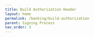 ```yaml
---
title: Build Authorization Header
layout: home
permalink: /banking/build-authorization
parent: Signing Process
nav_order: 3
---
```

